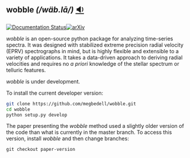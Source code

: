 ## wobble *(/wäb.lā/)* <a href='https://benmontet.github.io/assets/wobble.mp3'>:sound:</a>

[![Documentation Status](https://readthedocs.org/projects/wobble/badge/?version=latest)](https://wobble.readthedocs.io/en/latest/?badge=latest)[![arXiv](https://img.shields.io/badge/arXiv-1901.00503-orange.svg)](https://arxiv.org/abs/1901.00503)

*wobble* is an open-source python package for analyzing time-series spectra. It was designed with stabilized extreme precision radial velocity (EPRV) spectrographs in mind, but is highly flexible and extensible to a variety of applications. It takes a data-driven approach to deriving radial velocities and requires no *a priori* knowledge of the stellar spectrum or telluric features.

*wobble* is under development.

To install the current developer version:

```bash
git clone https://github.com/megbedell/wobble.git
cd wobble
python setup.py develop
```

The paper presenting the *wobble* method used a slightly older version of the code than what is currently in the master branch. To access this version, install *wobble* and then change branches:
```
git checkout paper-version
```

